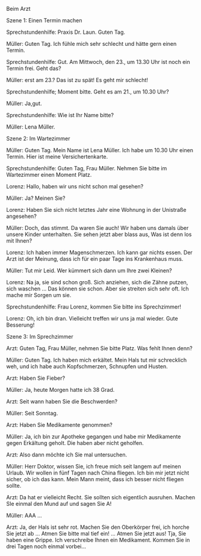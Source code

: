 ﻿Beim Arzt

Szene 1: Einen Termin machen

Sprechstundenhilfe: Praxis Dr. Laun. Guten Tag.

Müller: Guten Tag. Ich fühle mich sehr schlecht und hätte gern einen Termin.

Sprechstundenhilfe: Gut. Am Mittwoch, den 23., um 13.30 Uhr ist noch ein Termin frei. Geht das?

Müller: erst am 23.? Das ist zu spät! Es geht mir schlecht!

Sprechstundenhilfe; Moment bitte. Geht es am 21., um 10.30 Uhr?

Müller: Ja,gut.

Sprechstundenhilfe: Wie ist Ihr Name bitte?

Müller: Lena Müller.



Szene 2: Im Wartezimmer

Müller: Guten Tag. Mein Name ist Lena Müller. Ich habe um 10.30 Uhr einen Termin. Hier ist meine Versichertenkarte.

Sprechstundenhilfe: Guten Tag, Frau Müller. Nehmen Sie bitte im Wartezimmer einen Moment Platz.

Lorenz: Hallo, haben wir uns nicht schon mal gesehen?

Müller: Ja? Meinen Sie?

Lorenz: Haben Sie sich nicht letztes Jahr eine Wohnung in der Unistraße angesehen?

Müller: Doch, das stimmt. Da waren Sie auch! Wir haben uns damals über unsere Kinder unterhalten. Sie sehen jetzt aber blass aus, Was ist denn los mit Ihnen?

Lorenz: Ich haben immer Magenschmerzen. Ich kann gar nichts essen. Der Arzt ist der Meinung, dass ich für ein paar Tage ins Krankenhaus muss. 

Müller: Tut mir Leid. Wer kümmert sich dann um Ihre zwei Kleinen?

Lorenz: Na ja, sie sind schon groß. Sich anziehen, sich die Zähne putzen, sich waschen ... Das können sie schon. Aber sie streiten sich sehr oft. Ich mache mir Sorgen um sie.

Sprechstundenhilfe: Frau Lorenz, kommen Sie bitte ins Sprechzimmer!

Lorenz: Oh, ich bin dran. Vielleicht treffen wir uns ja mal wieder. Gute Besserung!



Szene 3: Im Sprechzimmer

Arzt: Guten Tag, Frau Müller, nehmen Sie bitte Platz. Was fehlt Ihnen denn?

Müller: Guten Tag. Ich haben mich erkältet. Mein Hals tut mir schrecklich weh, und ich habe auch Kopfschmerzen, Schnupfen und Husten.

Arzt: Haben Sie Fieber?

Müller: Ja, heute Morgen hatte ich 38 Grad.

Arzt: Seit wann haben Sie die Beschwerden?

Müller: Seit Sonntag.

Arzt: Haben Sie Medikamente genommen?

Müller: Ja, ich bin zur Apotheke gegangen und habe mir Medikamente gegen Erkältung geholt. Die haben aber nicht geholfen.

Arzt: Also dann möchte ich Sie mal untersuchen.

Müller: Herr Doktor, wissen Sie, ich freue mich seit langem auf meinen Urlaub. Wir wollen in fünf Tagen nach China fliegen. Ich bin mir jetzt nicht sicher, ob ich das kann. Mein Mann meint, dass ich besser nicht fliegen sollte.

Arzt: Da hat er vielleicht Recht. Sie sollten sich eigentlich ausruhen. Machen SIe einmal den Mund auf und sagen Sie A!

Müller: AAA ...

Arzt: Ja, der Hals ist sehr rot. Machen Sie den Oberkörper frei, ich horche Sie jetzt ab ... Atmen Sie bitte mal tief ein! ... Atmen Sie jetzt aus! Tja, Sie haben eine Grippe. Ich verschreibe Ihnen ein Medikament. Kommen Sie in drei Tagen noch einmal vorbei...


